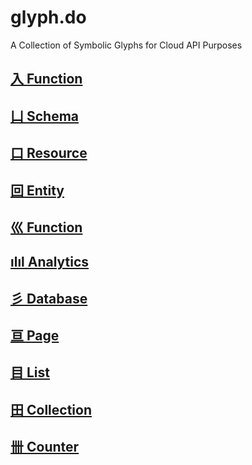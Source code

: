 # glyph.do
A Collection of Symbolic Glyphs for Cloud API Purposes

## [入 Function](https://入.io)

## [凵 Schema](https://凵.io)

## [口 Resource](https://口.io)

## [回 Entity](https://回.io)

## [巛 Function](https://巛.io)

## [ılıl Analytics](https://ılıl.com)

## [彡 Database](https://彡.io)

## [亘 Page](https://亘.io)

## [目 List](https://目.io)

## [田 Collection](https://田.io)

## [卌 Counter](https://卌.io)

